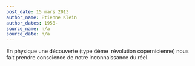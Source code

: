 ```yaml
---
post_date: 15 mars 2013
author_name: Etienne Klein
author_dates: 1958-
source_name: n/a
source_date: n/a
---
```


En physique une découverte (type 4ème  révolution copernicienne) nous fait prendre conscience de notre inconnaissance du réel.
